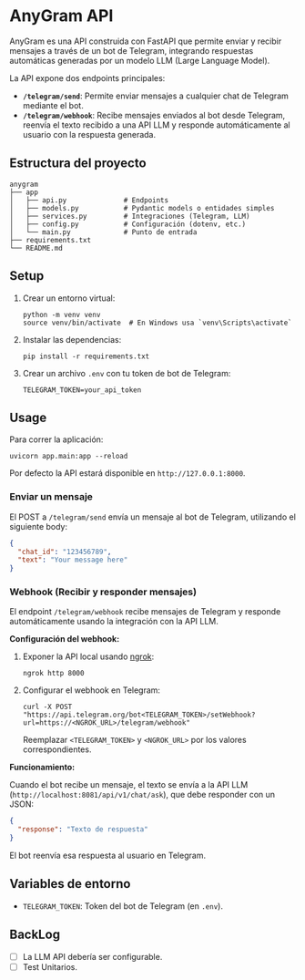 # AnyGram API

AnyGram es una API construida con FastAPI que permite enviar y recibir mensajes a través de un bot de Telegram, integrando respuestas automáticas generadas por un modelo LLM (Large Language Model).

La API expone dos endpoints principales:

- **`/telegram/send`**: Permite enviar mensajes a cualquier chat de Telegram mediante el bot.
- **`/telegram/webhook`**: Recibe mensajes enviados al bot desde Telegram, reenvía el texto recibido a una API LLM y responde automáticamente al usuario con la respuesta generada.

## Estructura del proyecto

```
anygram
├── app
│   ├── api.py              # Endpoints 
│   ├── models.py           # Pydantic models o entidades simples
│   ├── services.py         # Integraciones (Telegram, LLM)
│   ├── config.py           # Configuración (dotenv, etc.)
│   └── main.py             # Punto de entrada
├── requirements.txt
└── README.md
```

## Setup

1. Crear un entorno virtual:
   ```
   python -m venv venv
   source venv/bin/activate  # En Windows usa `venv\Scripts\activate`
   ```

2. Instalar las dependencias:
   ```
   pip install -r requirements.txt
   ```

3. Crear un archivo `.env` con tu token de bot de Telegram:
   ```
   TELEGRAM_TOKEN=your_api_token
   ```

## Usage

Para correr la aplicación:
```
uvicorn app.main:app --reload
```
Por defecto la API estará disponible en `http://127.0.0.1:8000`.

### Enviar un mensaje

El POST a `/telegram/send` envía un mensaje al bot de Telegram, utilizando el siguiente body:

```json
{
  "chat_id": "123456789",
  "text": "Your message here"
}
```

### Webhook (Recibir y responder mensajes)

El endpoint `/telegram/webhook` recibe mensajes de Telegram y responde automáticamente usando la integración con la API LLM.

**Configuración del webhook:**

1. Exponer la API local usando [ngrok](https://ngrok.com/):
   ```
   ngrok http 8000
   ```

2. Configurar el webhook en Telegram:
   ```
   curl -X POST "https://api.telegram.org/bot<TELEGRAM_TOKEN>/setWebhook?url=https://<NGROK_URL>/telegram/webhook"
   ```
   Reemplazar `<TELEGRAM_TOKEN>` y `<NGROK_URL>` por los valores correspondientes.

**Funcionamiento:**  

Cuando el bot recibe un mensaje, el texto se envía a la API LLM (`http://localhost:8081/api/v1/chat/ask`), que debe responder con un JSON:

```json
{
  "response": "Texto de respuesta"
}
```
El bot reenvía esa respuesta al usuario en Telegram.

## Variables de entorno

- `TELEGRAM_TOKEN`: Token del bot de Telegram (en `.env`).

## BackLog

- [ ] La LLM API debería ser configurable. 
- [ ] Test Unitarios.
